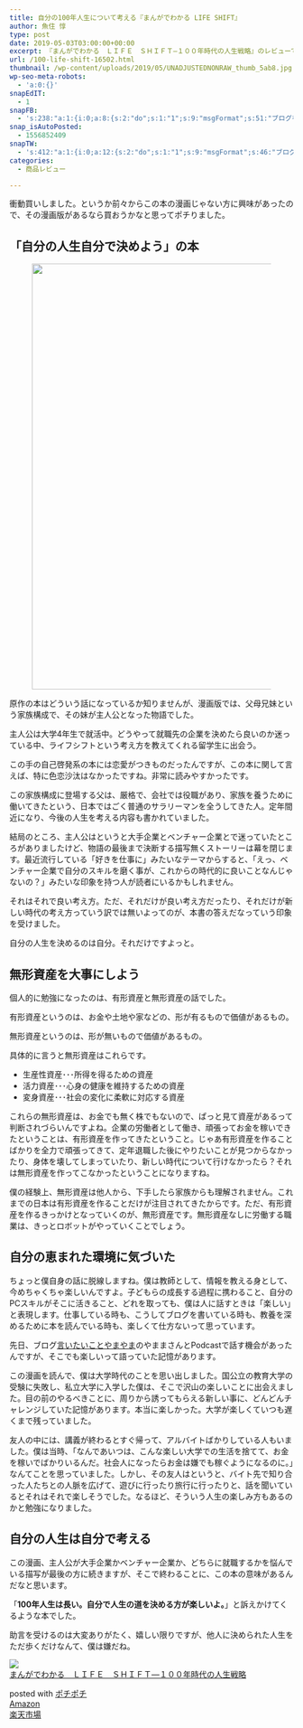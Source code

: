 ```yaml
---
title: 自分の100年人生について考える『まんがでわかる LIFE SHIFT』
author: 魚住 惇
type: post
date: 2019-05-03T03:00:00+00:00
excerpt: 『まんがでわかる　ＬＩＦＥ　ＳＨＩＦＴ―１００年時代の人生戦略』のレビューです
url: /100-life-shift-16502.html
thumbnail: /wp-content/uploads/2019/05/UNADJUSTEDNONRAW_thumb_5ab8.jpg
wp-seo-meta-robots:
  - 'a:0:{}'
snapEdIT:
  - 1
snapFB:
  - 's:238:"a:1:{i:0;a:8:{s:2:"do";s:1:"1";s:9:"msgFormat";s:51:"ブログを更新しました！%TITLE% %SITENAME%";s:8:"postType";s:1:"A";s:9:"isAutoImg";s:1:"A";s:8:"imgToUse";s:0:"";s:9:"isAutoURL";s:1:"A";s:8:"urlToUse";s:0:"";s:4:"doFB";i:0;}}";'
snap_isAutoPosted:
  - 1556852409
snapTW:
  - 's:412:"a:1:{i:0;a:12:{s:2:"do";s:1:"1";s:9:"msgFormat";s:46:"ブログを更新しました: %TITLE%  %URL%";s:8:"attchImg";s:1:"1";s:9:"isAutoImg";s:1:"A";s:8:"imgToUse";s:0:"";s:9:"isAutoURL";s:1:"A";s:8:"urlToUse";s:0:"";s:4:"doTW";i:0;s:8:"isPosted";s:1:"1";s:4:"pgID";s:19:"1124146599964266496";s:7:"postURL";s:56:"https://twitter.com/jun3010me/status/1124146599964266496";s:5:"pDate";s:19:"2019-05-03 03:00:10";}}";'
categories:
  - 商品レビュー

---
```

衝動買いしました。というか前々からこの本の漫画じゃない方に興味があったので、その漫画版があるなら買おうかなと思ってポチりました。

## 「自分の人生自分で決めよう」の本

<div class="wp-block-image">
  <figure class="aligncenter"><img decoding="async" loading="lazy" width="1043" height="754" src="/wp-content/uploads/2019/05/UNADJUSTEDNONRAW_thumb_5abb.jpg" alt="" class="wp-image-16500"  sizes="(max-width: 1043px) 100vw, 1043px" /></figure>
</div>

原作の本はどういう話になっているか知りませんが、漫画版では、父母兄妹という家族構成で、その妹が主人公となった物語でした。

主人公は大学4年生で就活中。どうやって就職先の企業を決めたら良いのか迷っている中、ライフシフトという考え方を教えてくれる留学生に出会う。

この手の自己啓発系の本には恋愛がつきものだったんですが、この本に関して言えば、特に<span class="smb-highlighter">色恋沙汰はなかった</span>ですね。非常に読みやすかったです。

この家族構成に登場する父は、厳格で、会社では役職があり、家族を養うために働いてきたという、日本ではごく普通のサラリーマンを全うしてきた人。定年間近になり、今後の人生を考える内容も書かれていました。

結局のところ、主人公はというと大手企業とベンチャー企業とで迷っていたところがありましたけど、物語の最後まで決断する描写無くストーリーは幕を閉じます。最近流行している「好きを仕事に」みたいなテーマからすると、「えっ、ベンチャー企業で自分のスキルを磨く事が、これからの時代的に良いことなんじゃないの？」みたいな印象を持つ人が読者にいるかもしれません。

それはそれで良い考え方。ただ、それだけが良い考え方だったり、それだけが新しい時代の考え方っていう訳では無いよってのが、本書の答えだなっていう印象を受けました。

自分の人生を決めるのは自分。それだけですよっと。

## 無形資産を大事にしよう

個人的に勉強になったのは、有形資産と無形資産の話でした。

有形資産というのは、お金や土地や家などの、形が有るもので価値があるもの。

無形資産というのは、形が無いもので価値があるもの。

具体的に言うと無形資産はこれらです。

  * 生産性資産･･･所得を得るための資産
  * 活力資産･･･心身の健康を維持するための資産
  * 変身資産･･･社会の変化に柔軟に対応する資産

これらの無形資産は、お金でも無く株でもないので、ぱっと見て資産があるって判断されづらいんですよね。企業の労働者として働き、頑張ってお金を稼いできたということは、有形資産を作ってきたということ。じゃあ有形資産を作ることばかりを全力で頑張ってきて、定年退職した後にやりたいことが見つからなかったり、身体を壊してしまっていたり、新しい時代について行けなかったら？それは無形資産を作ってこなかったということになりますね。

僕の経験上、無形資産は他人から、下手したら家族からも理解されません。これまでの日本は有形資産を作ることだけが注目されてきたからです。ただ、有形資産を作るきっかけとなっていくのが、無形資産です。無形資産なしに労働する職業は、きっとロボットがやっていくことでしょう。

## 自分の恵まれた環境に気づいた

ちょっと僕自身の話に脱線しますね。僕は教師として、情報を教える身として、今めちゃくちゃ楽しいんですよ。子どもらの成長する過程に携わること、自分のPCスキルがそこに活きること、どれを取っても、僕は人に話すときは「楽しい」と表現します。仕事している時も、こうしてブログを書いている時も、教養を深めるために本を読んでいる時も、楽しくて仕方ないって思っています。

先日、ブログ[言いたいことやまやま][1]のやままさんとPodcastで話す機会があったんですが、そこでも楽しいって語っていた記憶があります。



この漫画を読んで、僕は大学時代のことを思い出しました。国公立の教育大学の受験に失敗し、私立大学に入学した僕は、そこで沢山の楽しいことに出会えました。目の前のやるべきことに、周りから誘ってもらえる新しい事に、どんどんチャレンジしていた記憶があります。本当に楽しかった。大学が楽しくていつも遅くまで残っていました。

友人の中には、講義が終わるとすぐ帰って、アルバイトばかりしている人もいました。僕は当時、「なんであいつは、こんな楽しい大学での生活を捨てて、お金を稼いでばかりいるんだ。社会人になったらお金は嫌でも稼ぐようになるのに。」なんてことを思っていました。しかし、その友人はというと、バイト先で知り合った人たちとの人脈を広げて、遊びに行ったり旅行に行ったりと、話を聞いているとそれはそれで楽しそうでした。なるほど、そういう人生の楽しみ方もあるのかと勉強になりました。

## 自分の人生は自分で考える

この漫画、主人公が大手企業かベンチャー企業か、どちらに就職するかを悩んでいる描写が最後の方に続きますが、そこで終わることに、この本の意味があるんだなと思います。

「**100年人生は長い。自分で人生の道を決める方が楽しいよ。**」と訴えかけてくるような本でした。

助言を受けるのは大変ありがたく、嬉しい限りですが、他人に決められた人生をただ歩くだけなんて、僕は嫌だね。

<div class="cstmreba">
  <div class="kaerebalink-box">
    <div class="kaerebalink-image">
      <a href="https://www.amazon.co.jp/%E3%81%BE%E3%82%93%E3%81%8C%E3%81%A7%E3%82%8F%E3%81%8B%E3%82%8B-%EF%BC%AC%EF%BC%A9%EF%BC%A6%EF%BC%A5-%EF%BC%B3%EF%BC%A8%EF%BC%A9%EF%BC%A6%EF%BC%B4%E2%80%95%EF%BC%91%EF%BC%90%EF%BC%90%E5%B9%B4%E6%99%82%E4%BB%A3%E3%81%AE%E4%BA%BA%E7%94%9F%E6%88%A6%E7%95%A5-%E3%83%AA%E3%83%B3%E3%83%80%E3%83%BB%E3%82%B0%E3%83%A9%E3%83%83%E3%83%88%E3%83%B3-ebook/dp/B07FKN8NK5?SubscriptionId=AKIAIGGQ4QGQY6L2RH4A&tag=jun3010me-22&linkCode=xm2&camp=2025&creative=165953&creativeASIN=B07FKN8NK5" target="_blank" rel="noopener noreferrer"><img decoding="async" src="https://images-fe.ssl-images-amazon.com/images/I/51fqDi1oqRL._SL160_.jpg" style="border: none;" /></a>
    </div>
    <div class="kaerebalink-info">
      <div class="kaerebalink-name">
        <a href="https://www.amazon.co.jp/%E3%81%BE%E3%82%93%E3%81%8C%E3%81%A7%E3%82%8F%E3%81%8B%E3%82%8B-%EF%BC%AC%EF%BC%A9%EF%BC%A6%EF%BC%A5-%EF%BC%B3%EF%BC%A8%EF%BC%A9%EF%BC%A6%EF%BC%B4%E2%80%95%EF%BC%91%EF%BC%90%EF%BC%90%E5%B9%B4%E6%99%82%E4%BB%A3%E3%81%AE%E4%BA%BA%E7%94%9F%E6%88%A6%E7%95%A5-%E3%83%AA%E3%83%B3%E3%83%80%E3%83%BB%E3%82%B0%E3%83%A9%E3%83%83%E3%83%88%E3%83%B3-ebook/dp/B07FKN8NK5?SubscriptionId=AKIAIGGQ4QGQY6L2RH4A&tag=jun3010me-22&linkCode=xm2&camp=2025&creative=165953&creativeASIN=B07FKN8NK5" target="_blank" rel="noopener noreferrer">まんがでわかる　ＬＩＦＥ　ＳＨＩＦＴ―１００年時代の人生戦略</a>
        <p>
        </p>
        <div class="kaerebalink-powered-date">
          posted with <a href="http://jun3010.me/pochipochi.php" rel="nofollow noopener noreferrer" target="_blank">ポチポチ</a>
        </div>
      </div>
      <div class="kaerebalink-link1">
        <div class="shoplinkamazon">
          <a href="https://www.amazon.co.jp/gp/search?keywords=まんがでわかる　ＬＩＦＥ　ＳＨＩＦＴ&tag=jun3010me-22" target="_blank" rel="noopener noreferrer">Amazon</a>
        </div>
        <div class="shoplinkrakuten">
          <a href="https://hb.afl.rakuten.co.jp/hgc/10ef1d94.c90f9829.10ef1d95.53606a39/?pc=https%3A%2F%2Fsearch.rakuten.co.jp%2Fsearch%2Fmall%2Fまんがでわかる　ＬＩＦＥ　ＳＨＩＦＴ%2F-%2Ff.1-p.1-s.1-sf.0-st.A-v.2%3Fx%3D0%26scid%3Daf_ich_link_urltxt%26m%3Dhttp%3A%2F%2Fm.rakuten.co.jp%2F" target="_blank" rel="noopener noreferrer">楽天市場</a>
        </div>
      </div>
    </div>
    <div class="booklink-footer">
    </div>
  </div>
</div>

 [1]: https://yamama48.hatenablog.com/